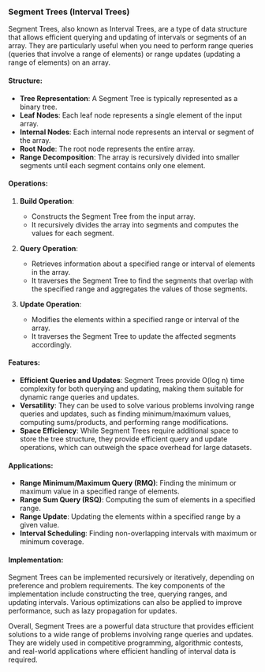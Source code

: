 ### Segment Trees (Interval Trees)

Segment Trees, also known as Interval Trees, are a type of data structure that allows efficient querying and updating of intervals or segments of an array. They are particularly useful when you need to perform range queries (queries that involve a range of elements) or range updates (updating a range of elements) on an array.

#### Structure:
- **Tree Representation**: A Segment Tree is typically represented as a binary tree.
- **Leaf Nodes**: Each leaf node represents a single element of the input array.
- **Internal Nodes**: Each internal node represents an interval or segment of the array.
- **Root Node**: The root node represents the entire array.
- **Range Decomposition**: The array is recursively divided into smaller segments until each segment contains only one element.

#### Operations:
1. **Build Operation**:
   - Constructs the Segment Tree from the input array.
   - It recursively divides the array into segments and computes the values for each segment.

2. **Query Operation**:
   - Retrieves information about a specified range or interval of elements in the array.
   - It traverses the Segment Tree to find the segments that overlap with the specified range and aggregates the values of those segments.

3. **Update Operation**:
   - Modifies the elements within a specified range or interval of the array.
   - It traverses the Segment Tree to update the affected segments accordingly.

#### Features:
- **Efficient Queries and Updates**: Segment Trees provide O(log n) time complexity for both querying and updating, making them suitable for dynamic range queries and updates.
- **Versatility**: They can be used to solve various problems involving range queries and updates, such as finding minimum/maximum values, computing sums/products, and performing range modifications.
- **Space Efficiency**: While Segment Trees require additional space to store the tree structure, they provide efficient query and update operations, which can outweigh the space overhead for large datasets.

#### Applications:
- **Range Minimum/Maximum Query (RMQ)**: Finding the minimum or maximum value in a specified range of elements.
- **Range Sum Query (RSQ)**: Computing the sum of elements in a specified range.
- **Range Update**: Updating the elements within a specified range by a given value.
- **Interval Scheduling**: Finding non-overlapping intervals with maximum or minimum coverage.

#### Implementation:
Segment Trees can be implemented recursively or iteratively, depending on preference and problem requirements. The key components of the implementation include constructing the tree, querying ranges, and updating intervals. Various optimizations can also be applied to improve performance, such as lazy propagation for updates.

Overall, Segment Trees are a powerful data structure that provides efficient solutions to a wide range of problems involving range queries and updates. They are widely used in competitive programming, algorithmic contests, and real-world applications where efficient handling of interval data is required.
